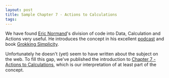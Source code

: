 ```yaml
---
layout: post
title: Sample Chapter 7 - Actions to Calculations
tags:
---
```


We have found [Eric Normand](https://ericnormand.me/)'s division of code into Data, Calculation and Actions very useful.
He introduces the concept in his excellent [podcast](https://ericnormand.me/podcast) and book [Grokking Simplicity](https://grokkingsimplicity.com/).

Unfortunately he doesn't (yet) seem to have written about the subject on the web.
To fill this gap, we've published the introduction to [Chapter 7 - Actions to Calculations](/chapter_samples/chapter07-calculations-to-actions.html), 
which is our interpretation of at least part of the concept.



